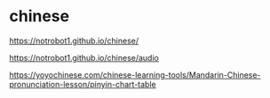# chinese


https://notrobot1.github.io/chinese/

https://notrobot1.github.io/chinese/audio

https://yoyochinese.com/chinese-learning-tools/Mandarin-Chinese-pronunciation-lesson/pinyin-chart-table
